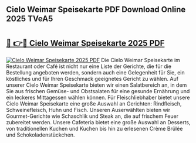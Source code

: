 ## Cielo Weimar Speisekarte PDF Download Online 2025 TVeA5

# <h2><a href="http://gc9z92.nevu.top/?p=Cielo+Weimar+Speisekarte">🔗 👉🔴 Cielo Weimar Speisekarte 2025 PDF</a></h2>

[![Cielo Weimar Speisekarte 2025 PDF](https://i.imgur.com/dBaPXMq.png)](http://gc9z92.nevu.top/?p=Cielo+Weimar+Speisekarte)
Die Cielo Weimar Speisekarte im Restaurant oder Café ist nicht nur eine Liste der Gerichte, die für die Bestellung angeboten werden, sondern auch eine Gelegenheit für Sie, ein köstliches und für Ihren Geschmack geeignetes Gericht zu wählen. Auf unserer Cielo Weimar Speisekarte bieten wir einen Salatbereich an, in dem Sie aus frischen Gemüse- und Obstsalaten für eine gesunde Ernährung und ein leckeres Mittagessen wählen können. Für Fleischliebhaber bietet unsere Cielo Weimar Speisekarte eine große Auswahl an Gerichten: Rindfleisch, Schweinefleisch, Huhn und Fisch. Unseren Auserwählten bieten wir Gourmet-Gerichte wie Schaschlik und Steak an, die auf frischem Feuer zubereitet werden. Unsere Cafeteria bietet eine große Auswahl an Desserts, von traditionellen Kuchen und Kuchen bis hin zu erlesenen Crème Brûlée und Schokoladenstückchen.
